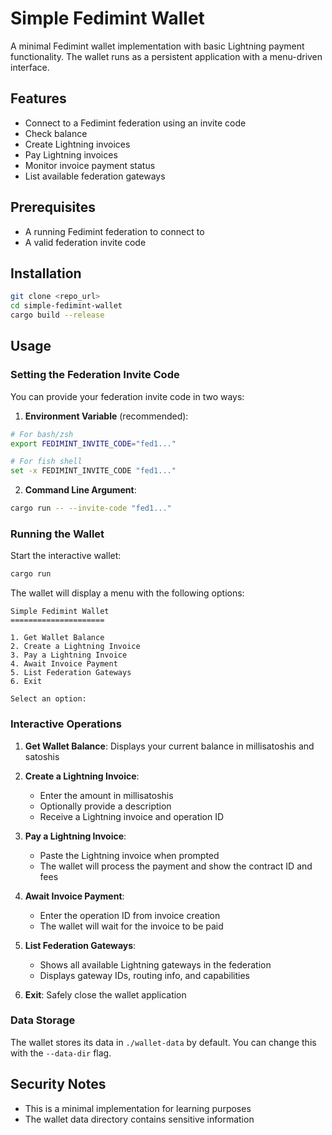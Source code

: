 # Simple Fedimint Wallet

A minimal Fedimint wallet implementation with basic Lightning payment functionality. The wallet runs
as a persistent application with a menu-driven interface.

## Features

- Connect to a Fedimint federation using an invite code
- Check balance
- Create Lightning invoices
- Pay Lightning invoices
- Monitor invoice payment status
- List available federation gateways

## Prerequisites

- A running Fedimint federation to connect to
- A valid federation invite code

## Installation

```bash
git clone <repo_url>
cd simple-fedimint-wallet
cargo build --release
```

## Usage

### Setting the Federation Invite Code

You can provide your federation invite code in two ways:

1. **Environment Variable** (recommended):
```bash
# For bash/zsh
export FEDIMINT_INVITE_CODE="fed1..."

# For fish shell
set -x FEDIMINT_INVITE_CODE "fed1..."
```

2. **Command Line Argument**:
```bash
cargo run -- --invite-code "fed1..."
```

### Running the Wallet

Start the interactive wallet:

```bash
cargo run
```

The wallet will display a menu with the following options:

```
Simple Fedimint Wallet
=====================

1. Get Wallet Balance
2. Create a Lightning Invoice
3. Pay a Lightning Invoice
4. Await Invoice Payment
5. List Federation Gateways
6. Exit

Select an option:
```

### Interactive Operations

1. **Get Wallet Balance**: Displays your current balance in millisatoshis and satoshis

2. **Create a Lightning Invoice**: 
   - Enter the amount in millisatoshis
   - Optionally provide a description
   - Receive a Lightning invoice and operation ID

3. **Pay a Lightning Invoice**:
   - Paste the Lightning invoice when prompted
   - The wallet will process the payment and show the contract ID and fees

4. **Await Invoice Payment**:
   - Enter the operation ID from invoice creation
   - The wallet will wait for the invoice to be paid

5. **List Federation Gateways**:
   - Shows all available Lightning gateways in the federation
   - Displays gateway IDs, routing info, and capabilities

6. **Exit**: Safely close the wallet application

### Data Storage

The wallet stores its data in `./wallet-data` by default. You can change this with the `--data-dir`
flag.

## Security Notes

- This is a minimal implementation for learning purposes
- The wallet data directory contains sensitive information
